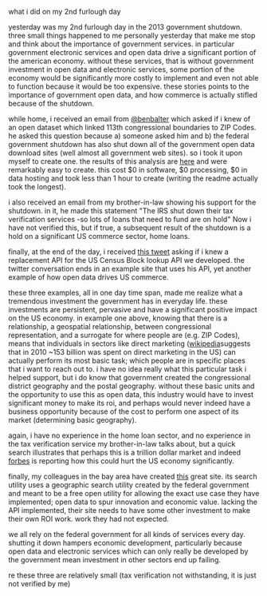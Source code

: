 what i did on my 2nd furlough day

yesterday was my 2nd furlough day in the 2013 government shutdown.  three small things happened to me personally yesterday that make me stop and think about the importance of government services.  in particular government electronic services and open data drive a significant portion of the american economy.  without these services, that is without government investment in open data and electronic services,  some portion of the economy would be significantly more costly to implement and even not able to function because it would be too expensive.   these stories points to the importance of government open data, and how commerce is actually stifled because of the shutdown.

while home, i received an email from [@benbalter](https://github.com/benbalter) which asked if i knew of an open dataset which linked 113th congressional boundaries to ZIP Codes.  he asked this question because a) someone asked him and b) the federal government shutdown has also shut down all of the government open data download sites (well almost all government web sites). so i took it upon myself to create one.  the results of this analysis are [here](https://github.com/feomike/cd113_zip_xwalk) and were remarkably easy to create.  this cost $0 in software, $0 processing, $0 in data hosting and took less than 1 hour to create (writing the readme actually took the longest).

i also received an email from my brother-in-law showing his support for the shutdown.  in it, he made this statement "The IRS shut down their tax verification services -so lots
of loans that need to fund are on hold"  Now i have not verified this, but if true, a subsequent result of the shutdown is a hold on a significant US commerce sector, home loans. 

finally, at the end of the day, i received [this tweet](https://twitter.com/shawnbot/status/385525683218169858) asking if i knew a replacement API for the US Census Block lookup API we developed.  the twitter conversation ends in an example site that uses his API, yet another example of how open data drives US commerce.

these three examples, all in one day time span, made me realize what a tremendous investment the government has in everyday life.  these investments are persistent, pervasive and have a significant positive impact on the US economy.  in example one above, knowing that there is a relationship, a geospatial relationship, between congressional representation, and a surrogate for where people are (e.g. ZIP Codes), means that individuals in sectors like direct marketing ([wikipedia](http://en.wikipedia.org/wiki/Direct_marketing)suggests that in 2010 ~153 billion was spent on direct marketing in the US) can actually perform its most basic task; which people are in specific places that i want to reach out to.  i have no idea really what this particular task i helped support, but i do know that government created the congressional district geography and the postal geography.  without these basic units and the opportunity to use this as open data, this industry would have to invest significant money to make its roi, and perhaps would never indeed have a business opportunity because of the cost to perform one aspect of its market (determining basic geography).

again, i have no experience in the home loan sector, and no experience in the tax verification service my brother-in-law talks about, but a quick search illustrates that perhaps this is a trillion dollar market and indeed [forbes](http://www.forbes.com/sites/morganbrennan/2013/10/01/heres-how-the-government-shutdown-will-affect-housing/) is reporting how this could hurt the US economy significantly.

finally, my colleagues in the bay area have created [this](http://maps.onebayarea.org/travel_housing/#mode=wTrnW&time=PM&xyz=12.00/37.7600/-122.4195&origin=taz:101&max_time=30) great site.  its search utility uses a geographic search utility created by the federal government and meant to be a free open utility for allowing the exact use case they have implemented; open data to spur innovation and economic value.  lacking the API implemented, their site needs to have some other investment to make their own ROI work.  work they had not expected.

we all rely on the federal government for all kinds of services every day.  shutting it down hampers economic development, particularly because open data and electronic services which can only really be developed by the government mean investment in other sectors end up failing.  


re these three are relatively small (tax verification not withstanding, it is just not verified by me)
